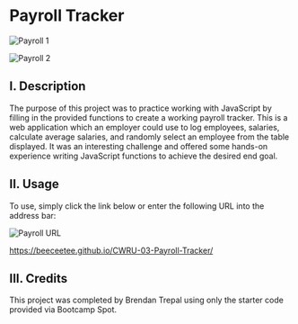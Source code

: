 # Payroll Tracker

![Payroll 1](https://github.com/BeeCeeTee/CWRU-03-Payroll-Tracker/assets/117789057/7694100d-30d1-48f8-88af-7d4851aa49d3)

![Payroll 2](https://github.com/BeeCeeTee/CWRU-03-Payroll-Tracker/assets/117789057/4b254ba9-eb64-4df0-895f-4b7b8951a1ad)


## I. Description
The purpose of this project was to practice working with JavaScript by filling in the provided functions to create a working payroll tracker. This is a web application which an employer could use to log employees, salaries, calculate average salaries, and randomly select an employee from the table displayed. It was an interesting challenge and offered some hands-on experience writing JavaScript functions to achieve the desired end goal.

## II. Usage
To use, simply click the link below or enter the following URL into the address bar:

![Payroll URL](https://github.com/BeeCeeTee/CWRU-03-Payroll-Tracker/assets/117789057/e72a8a1b-1c64-4469-8500-18e1799f32e8)

https://beeceetee.github.io/CWRU-03-Payroll-Tracker/

## III. Credits
This project was completed by Brendan Trepal using only the starter code provided via Bootcamp Spot.
